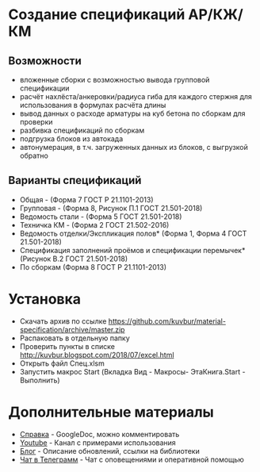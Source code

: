   # Создание спецификаций АР/КЖ/КМ
  
## Возможности
- вложенные сборки с возможностью вывода групповой спецификации
- расчёт нахлёста/анкеровки/радиуса гиба для каждого стержня для использования в формулах расчёта длины
- вывод данных о расходе арматуры на куб бетона по сборкам для проверки
- разбивка спецификаций по сборкам
- подгрузка блоков из автокада
- автонумерация, в т.ч. загруженных данных из блоков, с выгрузкой обратно
  
## Варианты спецификаций
  - Общая - (Форма 7 ГОСТ Р 21.1101-2013)
  - Групповая - (Форма 8, Рисунок П.1 ГОСТ 21.501-2018)
  - Ведомость стали - (Форма 5 ГОСТ 21.501-2018)
  - Техничка КМ - (Форма 2 ГОСТ 21.502-2016)
  - Ведомость отделки/Экспликация полов* (Форма 1, Форма 4 ГОСТ 21.501-2018)
  - Cпецификация заполнений проёмов и спецификации перемычек* (Рисунок В.2 ГОСТ 21.501-2018)
  - По сборкам (Форма 8 ГОСТ Р 21.1101-2013)
  
# Установка
  - Скачать архив по ссылке https://github.com/kuvbur/material-specification/archive/master.zip
  - Распаковать в отдельную папку
  - Проверить пункты в списке http://kuvbur.blogspot.com/2018/07/excel.html
  - Открыть файл Спец.xlsm
  - Запустить макрос Start (Вкладка Вид - Макросы- ЭтаКнига.Start - Выполнить)
  
# Дополнительные материалы
* [Справка](https://docs.google.com/document/d/1bedvuS3quC37ivwVWzWDyfZSt_zxFPhGAQAQ38g3Ubo/edit?usp=sharing) - GoogleDoc, можно комментировать
* [Youtube](https://www.youtube.com/c/kuvbur) - Канал с примерами использования
* [Блог](http://kuvbur.blogspot.com) - Описание обновлений, ссылки на библиотеки
* [Чат в Телеграмм](https://t.me/archicad_excel) - Чат с оповещениями и оперативной помощью
